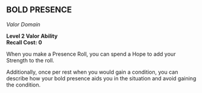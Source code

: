 ## BOLD PRESENCE  
_Valor Domain_  

**Level 2 Valor Ability**  
**Recall Cost: 0**  

When you make a Presence Roll, you can spend a Hope to add your Strength to the roll.  

Additionally, once per rest when you would gain a condition, you can describe how your bold presence aids you in the situation and avoid gaining the condition.  
